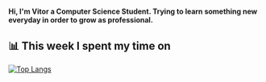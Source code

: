 
#### Hi, I'm Vitor a Computer Science Student. Trying to learn something new everyday in order to grow as professional.


📊 This week I spent my time on
---
[![Top Langs](https://github-readme-stats.vercel.app/api/top-langs/?username=kweripx&layout=compact&theme=tokyonight)](https://github.com/kweripx/github-readme-stats)



